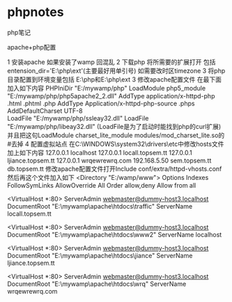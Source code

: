 phpnotes
========

php笔记


apache+php配置

1  安装apache 如果安装了wamp 回混乱
2  下载php 将所需要的扩展打开 包括entension_dir='E:\php\ext'(主要最好用单引号) 如需要改时区timezone
3  将php目录配置到环境变量包括 E:\php和E:\php\ext
3  修改apache配置文件 在最下面加入如下内容
 PHPIniDir "E:/mywamp/php"
   LoadModule php5_module "E:/mywamp/php/php5apache2_2.dll"
   AddType application/x-httpd-php .html .phtml .php
   AddType Application/x-httpd-php-source .phps
   <IfModule charset_lite_module>
  AddDefaultCharset UTF-8   
   </IfModule>
LoadFile "E:/mywamp/php/ssleay32.dll"
LoadFile "E:/mywamp/php/libeay32.dll" 
(LoadFile是为了启动时能找到php的curl扩展)
并且把这句LoadModule charset_lite_module modules/mod_charset_lite.so的#去掉
4  配置虚拟站点
在C:\WINDOWS\system32\drivers\etc中修改hosts文件加上如下内容
127.0.0.1       localhost
127.0.0.1       locall.topsem.tt
127.0.0.1       ljiance.topsem.tt
127.0.0.1       wrqewrewrq.com
192.168.5.50 sem.topsem.tt db.topsem.tt
修改apache配置文件打开Include conf/extra/httpd-vhosts.conf
然后再这个文件加入如下
<Directory "E:/wamp/www">
    Options Indexes FollowSymLinks
    AllowOverride All
    Order allow,deny
    Allow from all
</Directory>

<VirtualHost *:80>
    ServerAdmin webmaster@dummy-host3.localhost
    DocumentRoot "E:\mywamp\apache\htdocs\traffic"
    ServerName locall.topsem.tt
</VirtualHost>

<VirtualHost *:80>
    ServerAdmin webmaster@dummy-host3.localhost
    DocumentRoot "E:\mywamp\apache\htdocs\www2"
    ServerName localhost
</VirtualHost>

<VirtualHost *:80>
    ServerAdmin webmaster@dummy-host3.localhost
    DocumentRoot "E:\mywamp\apache\htdocs\jiance"
    ServerName ljiance.topsem.tt
</VirtualHost>

<VirtualHost *:80>
    ServerAdmin webmaster@dummy-host3.localhost
    DocumentRoot "E:\mywamp\apache\htdocs\wrq"
    ServerName wrqewrewrq.com
</VirtualHost>
